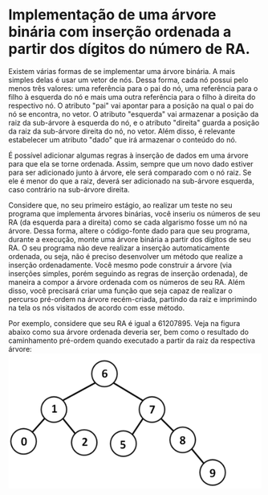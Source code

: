 # Implementação de uma árvore binária com inserção ordenada a partir dos dígitos do número de RA.
Existem várias formas de se implementar uma árvore binária. A mais simples delas é usar um vetor de nós. Dessa forma, cada nó possui pelo menos três valores: uma referência para o pai do nó, uma referência para o filho à esquerda do nó e mais uma outra referência para o filho à direita do respectivo nó. O atributo "pai" vai apontar para a posição na qual o pai do nó se encontra, no vetor. O atributo "esquerda" vai armazenar a posição da raiz da sub-árvore à esquerda do nó, e o atributo "direita" guarda a posição da raiz da sub-árvore direita do nó, no vetor. Além disso, é relevante estabelecer um atributo "dado" que irá armazenar o conteúdo do nó.

É possível adicionar algumas regras à inserção de dados em uma árvore para que ela se torne ordenada. Assim, sempre que um novo dado estiver para ser adicionado junto à árvore, ele será comparado com o nó raiz. Se ele é menor do que a raiz, deverá ser adicionado na sub-árvore esquerda, caso contrário na sub-árvore direita.

Considere que, no seu primeiro estágio, ao realizar um teste no seu programa que implementa árvores binárias, você inseriu os números de seu RA (da esquerda para a direita) como se cada algarismo fosse um nó na árvore. Dessa forma, altere o código-fonte dado para que seu programa, durante a execução, monte uma árvore binária a partir dos dígitos de seu RA. O seu programa não deve realizar a inserção automaticamente ordenada, ou seja, não é preciso desenvolver um método que realize a inserção ordenadamente. Você mesmo pode construir a árvore (via inserções simples, porém seguindo as regras de inserção ordenada), de maneira a compor a árvore ordenada com os números de seu RA. Além disso, você precisará criar uma função que seja capaz de realizar o percurso pré-ordem na árvore recém-criada, partindo da raiz e imprimindo na tela os nós visitados de acordo com esse método.

Por exemplo, considere que seu RA é igual a 61207895. Veja na figura abaixo como sua árvore ordenada deveria ser, bem como o resultado do caminhamento pré-ordem quando executado a partir da raiz da respectiva árvore:
![img.png](img.png)